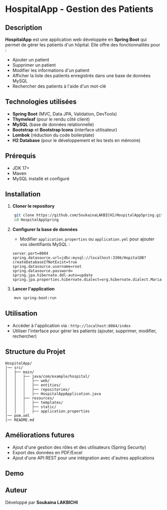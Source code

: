 # HospitalApp - Gestion des Patients

## Description
**HospitalApp** est une application web développée en **Spring Boot** qui permet de gérer les patients d'un hôpital.
Elle offre des fonctionnalités pour :
- Ajouter un patient
- Supprimer un patient
- Modifier les informations d'un patient
- Afficher la liste des patients enregistrés dans une base de données MySQL
- Rechercher des patients à l'aide d'un mot-clé

## Technologies utilisées
- **Spring Boot** (MVC, Data JPA, Validation, DevTools)
- **Thymeleaf** (pour le rendu côté client)
- **MySQL** (base de données relationnelle)
- **Bootstrap** et **Bootstrap Icons** (interface utilisateur)
- **Lombok** (réduction du code boilerplate)
- **H2 Database** (pour le développement et les tests en mémoire)

## Prérequis
- JDK 17+
- Maven
- MySQL installé et configuré

## Installation
1. **Cloner le repository**
```bash
    git clone https://github.com/SoukainaLAKBICHI/HospitalAppSpring.git
    cd HospitalAppSpring
```
2. **Configurer la base de données**
   - Modifier `application.properties` ou `application.yml` pour ajouter vos identifiants MySQL :
     
   ```properties
   server.port=8084
   spring.datasource.url=jdbc:mysql://localhost:3306/HopitalDB?createDatabaseIfNotExist=true
   spring.datasource.username=root
   spring.datasource.password=
   spring.jpa.hibernate.ddl-auto=update
   spring.jpa.properties.hibernate.dialect=org.hibernate.dialect.MariaDBDialect
   ```
3. **Lancer l'application**
```bash
    mvn spring-boot:run
```

## Utilisation
- Accéder à l'application via : `http://localhost:8084/index`
- Utiliser l'interface pour gérer les patients (ajouter, supprimer, modifier, rechercher)

## Structure du Projet
```
HospitalApp/
│── src/
│   ├── main/
│   │   ├── java/com/example/hospital/
│   │   │   ├── web/
│   │   │   ├── entities/
│   │   │   ├── repositories/
│   │   │   ├── HospitalAppApplication.java
│   │   ├── resources/
│   │   │   ├── templates/
│   │   │   ├── static/
│   │   │   ├── application.properties
│── pom.xml
│── README.md
```

## Améliorations futures
- Ajout d'une gestion des rôles et des utilisateurs (Spring Security)
- Export des données en PDF/Excel
- Ajout d'une API REST pour une intégration avec d'autres applications
## Demo

## Auteur
Développé par **Soukaina LAKBICHI**


